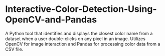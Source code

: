 # Interactive-Color-Detection-Using-OpenCV-and-Pandas
A Python tool that identifies and displays the closest color name from a dataset when a user double-clicks on any pixel in an image. Utilizes OpenCV for image interaction and Pandas for processing color data from a CSV file.
